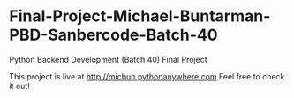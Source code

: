 # Final-Project-Michael-Buntarman-PBD-Sanbercode-Batch-40
Python Backend Development (Batch 40) Final Project

This project is live at http://micbun.pythonanywhere.com
Feel free to check it out!